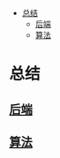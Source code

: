 <!-- TOC -->

- [总结](#总结)
  - [后端](#后端)
  - [算法](#算法)

<!-- /TOC -->
# 总结
## [后端](docs/后端/README.md)
## [算法](docs/算法/README.md)